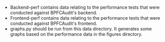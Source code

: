 * Backend-perf contains data relating to the performance tests that were conducted against BPFCAudit's backend.
* Frontend-perf contains data relating to the performance tests that were conducted against BPFCAudit's frontend.
* graphs.py should be run from this data directory. It generates some graphs based on the performance data in the figures directory.